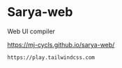 # Sarya-web
Web UI compiler

https://mj-cycls.github.io/sarya-web/

```
https://play.tailwindcss.com
```
